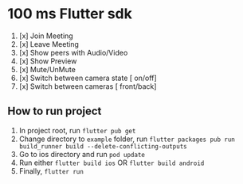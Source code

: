 # 100 ms Flutter sdk

1. [x] Join Meeting
2. [x] Leave Meeting
3. [x] Show peers with Audio/Video
4. [x] Show Preview
5. [x] Mute/UnMute
6. [x] Switch between camera state [ on/off]
7. [x] Switch between cameras [ front/back]


 ## How to run project

 1. In project root, run `flutter pub get`
 2. Change directory to `example` folder, run `flutter packages pub run build_runner build --delete-conflicting-outputs`
 3. Go to ios directory and run `pod update`
 4. Run either `flutter build ios` OR `flutter build android`
 5. Finally, `flutter run`


  
